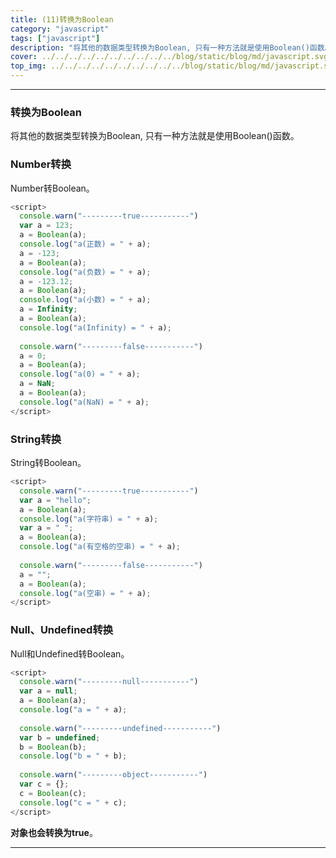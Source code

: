 ```yaml
---
title: (11)转换为Boolean
category: "javascript"
tags: ["javascript"]
description: "将其他的数据类型转换为Boolean, 只有一种方法就是使用Boolean()函数。"
cover: ../../../../../../../../../../blog/static/blog/md/javascript.svg
top_img: ../../../../../../../../../../blog/static/blog/md/javascript.svg
---
```


***

### 转换为Boolean

将其他的数据类型转换为Boolean, 只有一种方法就是使用Boolean()函数。

### Number转换

Number转Boolean。


```js js
<script>
  console.warn("---------true-----------")
  var a = 123;
  a = Boolean(a); 
  console.log("a(正数) = " + a);
  a = -123;
  a = Boolean(a);
  console.log("a(负数) = " + a);
  a = -123.12;
  a = Boolean(a);
  console.log("a(小数) = " + a);
  a = Infinity;
  a = Boolean(a);
  console.log("a(Infinity) = " + a);
  
  console.warn("---------false-----------")
  a = 0;
  a = Boolean(a);
  console.log("a(0) = " + a);
  a = NaN;
  a = Boolean(a);
  console.log("a(NaN) = " + a);
</script>
```


### String转换

String转Boolean。


```js js
<script>
  console.warn("---------true-----------")
  var a = "hello";
  a = Boolean(a); 
  console.log("a(字符串) = " + a);
  var a = " ";
  a = Boolean(a); 
  console.log("a(有空格的空串) = " + a);
  
  console.warn("---------false-----------")
  a = "";
  a = Boolean(a);
  console.log("a(空串) = " + a);
</script>
```


### Null、Undefined转换

Null和Undefined转Boolean。


```js js
<script>
  console.warn("---------null-----------")
  var a = null;
  a = Boolean(a); 
  console.log("a = " + a);
  
  console.warn("---------undefined-----------")
  var b = undefined;
  b = Boolean(b); 
  console.log("b = " + b);
  
  console.warn("---------object-----------")
  var c = {};
  c = Boolean(c); 
  console.log("c = " + c);
</script>
```


**对象也会转换为true**。


***